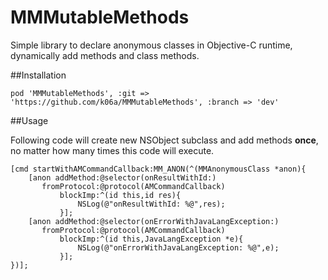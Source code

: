 MMMutableMethods
========

Simple library to declare anonymous classes in Objective-C runtime, dynamically add methods and class methods.

##Installation

```
pod 'MMMutableMethods', :git => 'https://github.com/k06a/MMMutableMethods', :branch => 'dev'
```

##Usage

Following code will create new NSObject subclass and add methods **once**, no matter how many times this code will execute.

```
[cmd startWithAMCommandCallback:MM_ANON(^(MMAnonymousClass *anon){
    [anon addMethod:@selector(onResultWithId:)
       fromProtocol:@protocol(AMCommandCallback)
           blockImp:^(id this,id res){
               NSLog(@"onResultWithId: %@",res);
           }];
    [anon addMethod:@selector(onErrorWithJavaLangException:)
       fromProtocol:@protocol(AMCommandCallback)
           blockImp:^(id this,JavaLangException *e){
               NSLog(@"onErrorWithJavaLangException: %@",e);
           }];
})];
```

